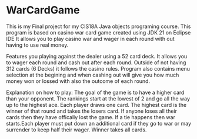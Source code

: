 # WarCardGame
This is my Final project for my CIS18A Java objects programing course. This program is based on casino war card game created using JDK 21 on Eclipse IDE It allows you to
play casino war and wager in each round with out having to use real money. 

Features you playing against the dealer using a 52 card deck. It allows you to wager each round and cash out after each round. Outside of not having 312 cards (6 Decks) it follows the casino rules. Program also contains menu selection at the begining and when cashing out will give you how much money won or lossed with also the outcome of each round. 

Explanation on how to play: The goal of the game is to have a higher card than your opponent. The rankings start at the lowest of 2 and go all the way up to the highest ace. Each player draws one card. The highest card is the winner of that round and takes the losers card. If anyone loses all their cards then they have offically lost the game. If a tie happens then war starts.Each player must put down an additional card if they go to war or may surrender to keep half their wager. Winner takes all cards.

